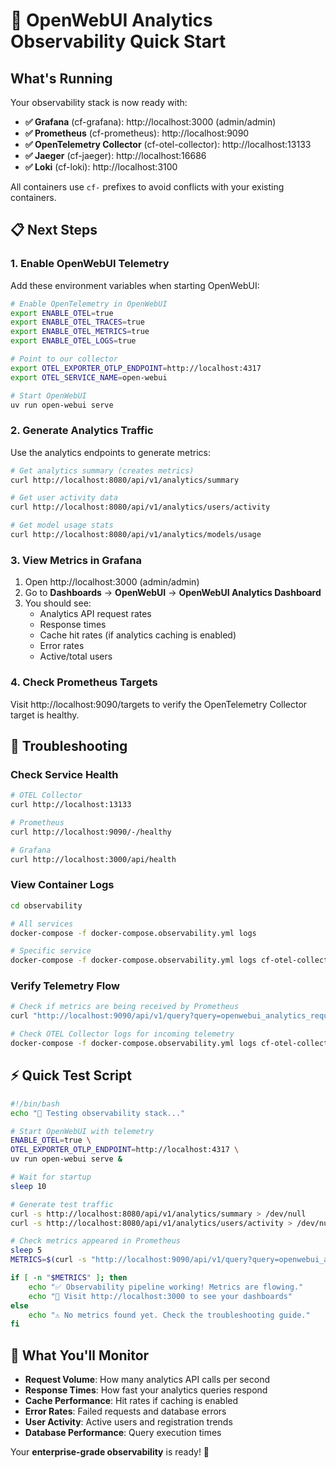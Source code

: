 # 🚀 OpenWebUI Analytics Observability Quick Start

## What's Running

Your observability stack is now ready with:

- **✅ Grafana** (cf-grafana): http://localhost:3000 (admin/admin)
- **✅ Prometheus** (cf-prometheus): http://localhost:9090
- **✅ OpenTelemetry Collector** (cf-otel-collector): http://localhost:13133
- **✅ Jaeger** (cf-jaeger): http://localhost:16686
- **✅ Loki** (cf-loki): http://localhost:3100

All containers use `cf-` prefixes to avoid conflicts with your existing containers.

## 📋 Next Steps

### 1. Enable OpenWebUI Telemetry

Add these environment variables when starting OpenWebUI:

```bash
# Enable OpenTelemetry in OpenWebUI
export ENABLE_OTEL=true
export ENABLE_OTEL_TRACES=true
export ENABLE_OTEL_METRICS=true
export ENABLE_OTEL_LOGS=true

# Point to our collector
export OTEL_EXPORTER_OTLP_ENDPOINT=http://localhost:4317
export OTEL_SERVICE_NAME=open-webui

# Start OpenWebUI
uv run open-webui serve
```

### 2. Generate Analytics Traffic

Use the analytics endpoints to generate metrics:

```bash
# Get analytics summary (creates metrics)
curl http://localhost:8080/api/v1/analytics/summary

# Get user activity data
curl http://localhost:8080/api/v1/analytics/users/activity

# Get model usage stats
curl http://localhost:8080/api/v1/analytics/models/usage
```

### 3. View Metrics in Grafana

1. Open http://localhost:3000 (admin/admin)
2. Go to **Dashboards** → **OpenWebUI** → **OpenWebUI Analytics Dashboard**
3. You should see:
   - Analytics API request rates
   - Response times
   - Cache hit rates (if analytics caching is enabled)
   - Error rates
   - Active/total users

### 4. Check Prometheus Targets

Visit http://localhost:9090/targets to verify the OpenTelemetry Collector target is healthy.

## 🔧 Troubleshooting

### Check Service Health
```bash
# OTEL Collector
curl http://localhost:13133

# Prometheus
curl http://localhost:9090/-/healthy

# Grafana
curl http://localhost:3000/api/health
```

### View Container Logs
```bash
cd observability

# All services
docker-compose -f docker-compose.observability.yml logs

# Specific service
docker-compose -f docker-compose.observability.yml logs cf-otel-collector
```

### Verify Telemetry Flow
```bash
# Check if metrics are being received by Prometheus
curl "http://localhost:9090/api/v1/query?query=openwebui_analytics_requests_total"

# Check OTEL Collector logs for incoming telemetry
docker-compose -f docker-compose.observability.yml logs cf-otel-collector | grep "otlp"
```

## ⚡ Quick Test Script

```bash
#!/bin/bash
echo "🧪 Testing observability stack..."

# Start OpenWebUI with telemetry
ENABLE_OTEL=true \
OTEL_EXPORTER_OTLP_ENDPOINT=http://localhost:4317 \
uv run open-webui serve &

# Wait for startup
sleep 10

# Generate test traffic
curl -s http://localhost:8080/api/v1/analytics/summary > /dev/null
curl -s http://localhost:8080/api/v1/analytics/users/activity > /dev/null

# Check metrics appeared in Prometheus
sleep 5
METRICS=$(curl -s "http://localhost:9090/api/v1/query?query=openwebui_analytics_requests_total" | grep -o '"value"')

if [ -n "$METRICS" ]; then
    echo "✅ Observability pipeline working! Metrics are flowing."
    echo "🎯 Visit http://localhost:3000 to see your dashboards"
else
    echo "⚠️ No metrics found yet. Check the troubleshooting guide."
fi
```

## 🎯 What You'll Monitor

- **Request Volume**: How many analytics API calls per second
- **Response Times**: How fast your analytics queries respond
- **Cache Performance**: Hit rates if caching is enabled
- **Error Rates**: Failed requests and database errors
- **User Activity**: Active users and registration trends
- **Database Performance**: Query execution times

Your **enterprise-grade observability** is ready! 🎉